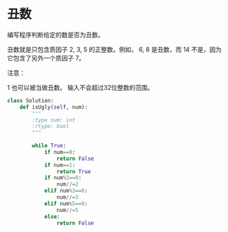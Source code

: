 # 丑数

编写程序判断给定的数是否为丑数。

丑数就是只包含质因子 2, 3, 5 的正整数。例如， 6, 8 是丑数，而 14 不是，因为它包含了另外一个质因子 7。

注意：

1 也可以被当做丑数。
输入不会超过32位整数的范围。


```py
class Solution:
    def isUgly(self, num):
        """
        :type num: int
        :rtype: bool
        """
        
        while True:
            if num==0:
                return False
            if num==1:
                return True
            if num%2==0:
                num//=2
            elif num%3==0:
                num//=3
            elif num%5==0:
                num//=5
            else:
                return False
```
